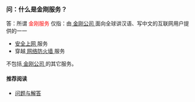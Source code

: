 ### 问：什么是金刚服务？
答：所谓<font color="Red"> 金刚服务 </font>仅指：由[ 金刚公司 ](https://a2zitpro.github.io/web/金刚公司)面向全球讲汉语、写中文的互联网用户提供的一一
- [ 安全上网 ](https://a2zitpro.github.io/web/产品与服务的价值)服务
- 穿越[ 网络防火墙 ](https://a2zitpro.github.io/web/防火墙)服务

不包括[ 金刚公司 ](https://a2zitpro.github.io/web/金刚公司)的其它服务。

#### 推荐阅读
- [问题与解答](https://a2zitpro.github.io/web/列表-问题与解答)

